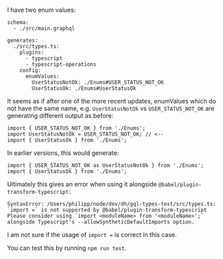 I have two enum values:

```
schema:
  - ./src/main.graphql

generates:
  ./src/types.ts:
    plugins:
      - typescript
      - typescript-operations
    config:
      enumValues:
        UserStatusNotOk: ./Enums#USER_STATUS_NOT_OK
        UserStatusOk: ./Enums#UserStatusOk
```

It seems as if after one of the more recent updates, enumValues which do not have the same name, e.g. `UserStatusNotOk` vs `USER_STATUS_NOT_OK` are generating different output as before:

```
import { USER_STATUS_NOT_OK } from './Enums';
import UserStatusNotOk = USER_STATUS_NOT_OK; // <--
import { UserStatusOk } from './Enums';
```

In earlier versions, this would generate:

```
import { USER_STATUS_NOT_OK as UserStatusNotOk } from './Enums';
import { UserStatusOk } from './Enums';
```

Ultimately this gives an error when using it alongside `@babel/plugin-transform-typescript`:

```
SyntaxError: /Users/philipp/node/dev/dh/gql-types-test/src/types.ts: `import =` is not supported by @babel/plugin-transform-typescript
Please consider using `import <moduleName> from '<moduleName>';` alongside Typescript's --allowSyntheticDefaultImports option.
```

I am not sure if the usage of `import =` is correct in this case.

You can test this by running `npm run test`.
